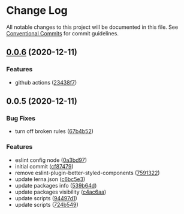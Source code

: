 # Change Log

All notable changes to this project will be documented in this file.
See [Conventional Commits](https://conventionalcommits.org) for commit guidelines.

## [0.0.6](https://github.com/Ofadiman/eslint-configs/compare/v0.0.5...v0.0.6) (2020-12-11)


### Features

* github actions ([23438f7](https://github.com/Ofadiman/eslint-configs/commit/23438f7e7f514a3d05ecb17e21880b077846bf8a))





## 0.0.5 (2020-12-11)


### Bug Fixes

* turn off broken rules ([67b4b52](https://github.com/Ofadiman/eslint-configs/commit/67b4b52599278c7cf72e17f642fb0c51c076a167))


### Features

* eslint config node ([0a3bd97](https://github.com/Ofadiman/eslint-configs/commit/0a3bd974649d0a2593a5564fcb60b31e1c129c98))
* initial commit ([cf87479](https://github.com/Ofadiman/eslint-configs/commit/cf87479b7d36367d88d2f2ecd2a470e1e512bfc6))
* remove eslint-plugin-better-styled-components ([7591322](https://github.com/Ofadiman/eslint-configs/commit/759132271af364895d2e27d0c620631367001832))
* update lerna.json ([c6bc5e3](https://github.com/Ofadiman/eslint-configs/commit/c6bc5e39661d52c223d5528d27b9af6862ffd965))
* update packages info ([539b64d](https://github.com/Ofadiman/eslint-configs/commit/539b64d8ce3749ef1731a36bba7edbbb80ee8f3c))
* update packages visibility ([c4ac6aa](https://github.com/Ofadiman/eslint-configs/commit/c4ac6aa73682cf86a7a2d1718a35378c8fdf7f9c))
* update scripts ([94497d1](https://github.com/Ofadiman/eslint-configs/commit/94497d16ea48aa51ca38472c405476479b0497ef))
* update scripts ([724b549](https://github.com/Ofadiman/eslint-configs/commit/724b549e002d6ffcf5496c2767eb331d0a9d53f9))
